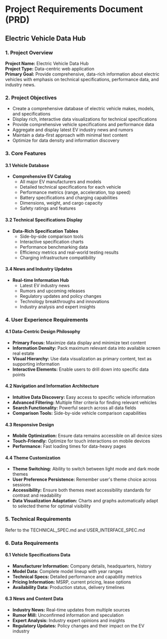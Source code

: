 # Project Requirements Document (PRD)
## Electric Vehicle Data Hub

### 1. Project Overview

**Project Name:** Electric Vehicle Data Hub  
**Project Type:** Data-centric web application  
**Primary Goal:** Provide comprehensive, data-rich information about electric vehicles with emphasis on technical specifications, performance data, and industry news.

### 2. Project Objectives

- Create a comprehensive database of electric vehicle makes, models, and specifications
- Display rich, interactive data visualizations for technical specifications
- Provide comprehensive vehicle specifications and performance data
- Aggregate and display latest EV industry news and rumors
- Maintain a data-first approach with minimal text content
- Optimize for data density and information discovery

### 3. Core Features

#### 3.1 Vehicle Database
- **Comprehensive EV Catalog**
  - All major EV manufacturers and models
  - Detailed technical specifications for each vehicle
  - Performance metrics (range, acceleration, top speed)
  - Battery specifications and charging capabilities
  - Dimensions, weight, and cargo capacity
  - Safety ratings and features

#### 3.2 Technical Specifications Display
- **Data-Rich Specification Tables**
  - Side-by-side comparison tools
  - Interactive specification charts
  - Performance benchmarking data
  - Efficiency metrics and real-world testing results
  - Charging infrastructure compatibility



#### 3.4 News and Industry Updates
- **Real-time Information Hub**
  - Latest EV industry news
  - Rumors and upcoming releases
  - Regulatory updates and policy changes
  - Technology breakthroughs and innovations
  - Industry analysis and expert insights

### 4. User Experience Requirements

#### 4.1 Data-Centric Design Philosophy
- **Primary Focus:** Maximize data display and minimize text content
- **Information Density:** Pack maximum relevant data into available screen real estate
- **Visual Hierarchy:** Use data visualization as primary content, text as supporting information
- **Interactive Elements:** Enable users to drill down into specific data points

#### 4.2 Navigation and Information Architecture
- **Intuitive Data Discovery:** Easy access to specific vehicle information
- **Advanced Filtering:** Multiple filter criteria for finding relevant vehicles
- **Search Functionality:** Powerful search across all data fields
- **Comparison Tools:** Side-by-side vehicle comparison capabilities

#### 4.3 Responsive Design
- **Mobile Optimization:** Ensure data remains accessible on all device sizes
- **Touch-Friendly:** Optimize for touch interactions on mobile devices
- **Performance:** Fast loading times for data-heavy pages

#### 4.4 Theme Customization
- **Theme Switching:** Ability to switch between light mode and dark mode themes
- **User Preference Persistence:** Remember user's theme choice across sessions
- **Accessibility:** Ensure both themes meet accessibility standards for contrast and readability
- **Data Visualization Adaptation:** Charts and graphs automatically adapt to selected theme for optimal visibility

### 5. Technical Requirements

Refer to the TECHNICAL_SPEC.md and USER_INTERFACE_SPEC.md

### 6. Data Requirements

#### 6.1 Vehicle Specifications Data
- **Manufacturer Information:** Company details, headquarters, history
- **Model Data:** Complete model lineup with year ranges
- **Technical Specs:** Detailed performance and capability metrics
- **Pricing Information:** MSRP, current pricing, lease options
- **Availability Data:** Production status, delivery timelines



#### 6.3 News and Content Data
- **Industry News:** Real-time updates from multiple sources
- **Rumor Mill:** Unconfirmed information and speculation
- **Expert Analysis:** Industry expert opinions and insights
- **Regulatory Updates:** Policy changes and their impact on the EV industry

